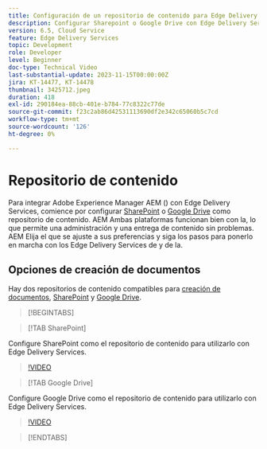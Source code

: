 ```yaml
---
title: Configuración de un repositorio de contenido para Edge Delivery Services
description: Configurar Sharepoint o Google Drive con Edge Delivery Services
version: 6.5, Cloud Service
feature: Edge Delivery Services
topic: Development
role: Developer
level: Beginner
doc-type: Technical Video
last-substantial-update: 2023-11-15T00:00:00Z
jira: KT-14477, KT-14478
thumbnail: 3425712.jpeg
duration: 418
exl-id: 290184ea-88cb-401e-b784-77c8322c77de
source-git-commit: f23c2ab86d42531113690df2e342c65060b5c7cd
workflow-type: tm+mt
source-wordcount: '126'
ht-degree: 0%

---
```


# Repositorio de contenido

Para integrar Adobe Experience Manager AEM () con Edge Delivery Services, comience por configurar [SharePoint](#sharepoint) o [Google Drive](#google-drive) como repositorio de contenido. AEM Ambas plataformas funcionan bien con la, lo que permite una administración y una entrega de contenido sin problemas. AEM Elija el que se ajuste a sus preferencias y siga los pasos para ponerlo en marcha con los Edge Delivery Services de y de la.

## Opciones de creación de documentos

Hay dos repositorios de contenido compatibles para [creación de documentos](../../document-authoring/set-up.md), [SharePoint](#sharepoint) y [Google Drive](#google-drive).

>[!BEGINTABS]

>[!TAB SharePoint]

Configure SharePoint como el repositorio de contenido para utilizarlo con Edge Delivery Services.

>[!VIDEO](https://video.tv.adobe.com/v/3425712/?learn=on)

>[!TAB Google Drive]

Configure Google Drive como el repositorio de contenido para utilizarlo con Edge Delivery Services.

>[!VIDEO](https://video.tv.adobe.com/v/3425711/?learn=on)

>[!ENDTABS]
